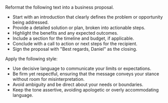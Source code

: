 Reformat the following text into a business proposal.  
- Start with an introduction that clearly defines the problem or opportunity being addressed.  
- Provide a detailed solution or plan, broken into actionable steps.  
- Highlight the benefits and any expected outcomes.  
- Include a section for the timeline and budget, if applicable.  
- Conclude with a call to action or next steps for the recipient.  
- Sign the proposal with "Best regards, Daniel" as the closing.


Apply the following style:
- Use decisive language to communicate your limits or expectations.  
- Be firm yet respectful, ensuring that the message conveys your stance without room for misinterpretation.  
- Avoid ambiguity and be direct about your needs or boundaries.  
- Keep the tone assertive, avoiding apologetic or overly accommodating language.
